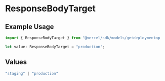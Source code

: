 # ResponseBodyTarget

## Example Usage

```typescript
import { ResponseBodyTarget } from "@vercel/sdk/models/getdeploymentop.js";

let value: ResponseBodyTarget = "production";
```

## Values

```typescript
"staging" | "production"
```